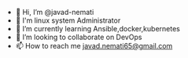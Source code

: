 - 👋 Hi, I’m @javad-nemati
- 👀 I'm linux system Administrator
- 🌱 I’m currently learning Ansible,docker,kubernetes
- 💞️ I’m looking to collaborate on DevOps 
- 📫 How to reach me javad.nemati65@gmail.com

<!---
javad-nemati/javad-nemati is a ✨ special ✨ repository because its `README.md` (this file) appears on your GitHub profile.
You can click the Preview link to take a look at your changes.
--->

